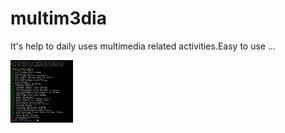 # multim3dia
It's help to daily uses multimedia related activities.Easy to use ...

<p align="center">

<img src="https://github.com/Ba-hub/multim3dia/raw/main/menu.jpg" width="100" height="100"><br>



</p>
